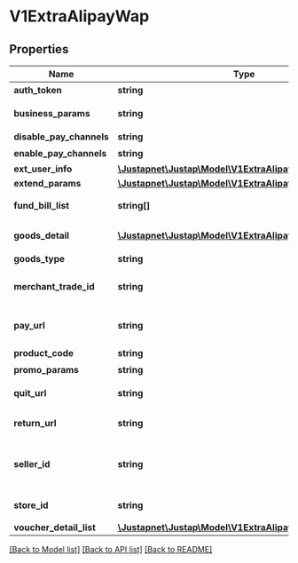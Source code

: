 # V1ExtraAlipayWap

## Properties
Name | Type | Description | Notes
------------ | ------------- | ------------- | -------------
**auth_token** | **string** | 授权码 | 
**business_params** | **string** | 业务扩展参数 | 
**disable_pay_channels** | **string** | 禁用渠道 | 
**enable_pay_channels** | **string** | 可用渠道 | 
**ext_user_info** | [**\Justapnet\Justap\Model\V1ExtraAlipayExtUserInfo**](V1ExtraAlipayExtUserInfo.md) |  | [optional] 
**extend_params** | [**\Justapnet\Justap\Model\V1ExtraAlipayExtendParams**](V1ExtraAlipayExtendParams.md) |  | [optional] 
**fund_bill_list** | **string[]** | 支付金额信息 | [optional] 
**goods_detail** | [**\Justapnet\Justap\Model\V1ExtraAlipayGoodsDetail[]**](V1ExtraAlipayGoodsDetail.md) | 商品明细列表 | [optional] 
**goods_type** | **string** | 商品类型 | 
**merchant_trade_id** | **string** | [ONLY IN RESPONSE] 商户订单号 | 
**pay_url** | **string** | [ONLY IN RESPONSE] 支付链接 | 
**product_code** | **string** | 销售产品码 | 
**promo_params** | **string** | 优惠参数 | 
**quit_url** | **string** | 支付取消跳转的地址 | 
**return_url** | **string** | 支付成功跳转的地址 | 
**seller_id** | **string** | [ONLY IN RESPONSE] 收款支付宝用户ID | 
**store_id** | **string** | 商户门店编号 | 
**voucher_detail_list** | [**\Justapnet\Justap\Model\V1ExtraAlipayVoucherDetailList**](V1ExtraAlipayVoucherDetailList.md) |  | [optional] 

[[Back to Model list]](../../README.md#documentation-for-models) [[Back to API list]](../../README.md#documentation-for-api-endpoints) [[Back to README]](../../README.md)


